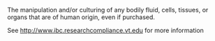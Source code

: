 The manipulation and/or culturing of any bodily fluid, cells, tissues, or organs that are of human origin, even if purchased.

See http://www.ibc.researchcompliance.vt.edu for more information
